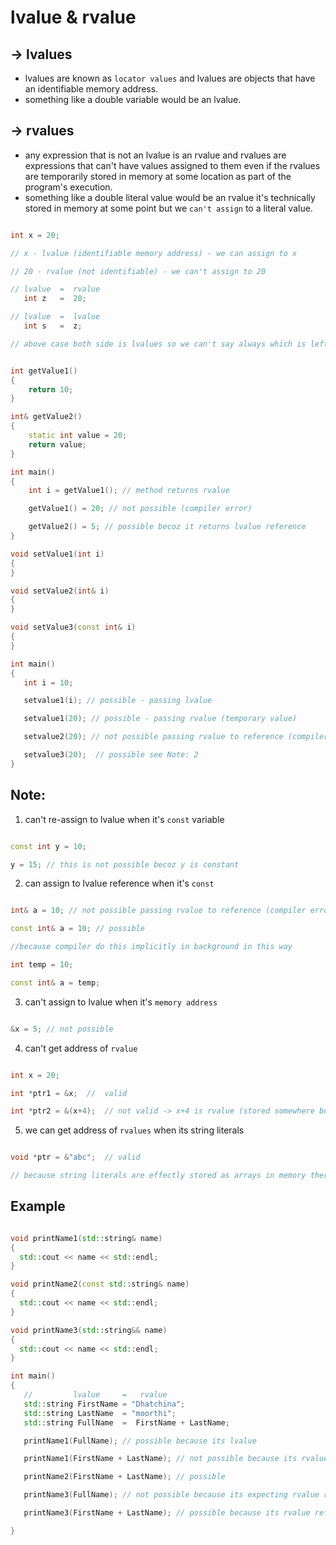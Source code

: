 # lvalue & rvalue

## -> lvalues

- lvalues are known as `locator values` and lvalues are objects that have an identifiable memory address.
- something like a double variable would be an lvalue.

## -> rvalues
- any expression that is not an lvalue is an rvalue and rvalues are expressions that can't have values assigned to them even if the rvalues are temporarily stored in memory at some location as part of the program's execution.
- something like a double literal value would be an rvalue it's technically stored in memory at some point but we `can't assign` to a literal value.


```c++

int x = 20;

// x - lvalue (identifiable memory address) - we can assign to x

// 20 - rvalue (not identifiable) - we can't assign to 20

```

```c++
// lvalue  =  rvalue
   int z   =  20;

// lvalue  =  lvalue
   int s   =  z;   

// above case both side is lvalues so we can't say always which is leftside that is lvalue like that    

```

```c++

int getValue1()
{
    return 10;
}

int& getValue2()
{
    static int value = 20;
    return value;
}

int main()
{
    int i = getValue1(); // method returns rvalue

    getValue1() = 20; // not possible (compiler error)  

    getValue2() = 5; // possible becoz it returns lvalue reference
} 

```

```c++
void setValue1(int i)
{
}

void setValue2(int& i)
{
}

void setValue3(const int& i)
{
}

int main()
{
   int i = 10;

   setvalue1(i); // possible - passing lvalue

   setvalue1(20); // possible - passing rvalue (temporary value)

   setvalue2(20); // not possible passing rvalue to reference (compiler error)

   setvalue3(20);  // possible see Note: 2
} 
```

## Note:

1. can't re-assign to lvalue when it's `const` variable

```c++

const int y = 10;

y = 15; // this is not possible becoz y is constant

```

2. can assign to lvalue reference when it's `const` 

```c++

int& a = 10; // not possible passing rvalue to reference (compiler error)

const int& a = 10; // possible 

//because compiler do this implicitly in background in this way

int temp = 10;

const int& a = temp; 

```

3. can't assign to lvalue when it's `memory address`

```c++

&x = 5; // not possible

```

4. can't get address of `rvalue`

```c++

int x = 20;

int *ptr1 = &x;  //  valid 

int *ptr2 = &(x+4);  // not valid -> x+4 is rvalue (stored somewhere but not identifiable)

```

5. we can get address of `rvalues` when its string literals

```c++

void *ptr = &"abc";  // valid

// because string literals are effectly stored as arrays in memory there's no other way to store them so we can get the memory address of that array

```

## Example

```c++

void printName1(std::string& name)
{
  std::cout << name << std::endl;
}

void printName2(const std::string& name)
{
  std::cout << name << std::endl;
}

void printName3(std::string&& name)
{
  std::cout << name << std::endl;
}

int main()
{
   //         lvalue     =   rvalue 
   std::string FirstName = "Dhatchina";
   std::string LastName  = "moorthi";
   std::string FullName  =  FirstName + LastName;

   printName1(FullName); // possible because its lvalue

   printName1(FirstName + LastName); // not possible because its rvalue

   printName2(FirstName + LastName); // possible 

   printName3(FullName); // not possible because its expecting rvalue reference

   printName3(FirstName + LastName); // possible because its rvalue reference

}



```